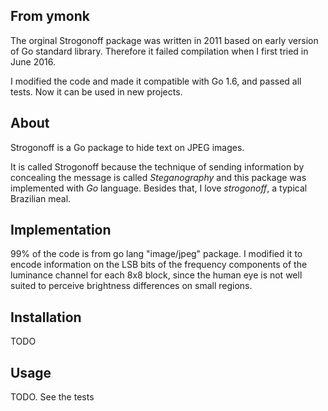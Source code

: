 
## From ymonk ##
The orginal Strogonoff package was written in 2011 based on early version of Go standard library. Therefore it failed compilation when I first tried in June 2016.

I modified the code and made it compatible with Go 1.6, and passed all tests. Now it can be used in new projects.





About
-----

Strogonoff is a Go package to hide text on JPEG images.

It is called Strogonoff because the technique of sending information by concealing the message is called *Steganography* and this package was implemented with *Go* language. Besides that, I love *strogonoff*, a typical Brazilian meal.


Implementation
--------------

99% of the code is from go lang "image/jpeg" package. I modified it to encode information on the LSB bits of the frequency components of the luminance channel for each 8x8 block, since the human eye is not well suited to perceive brightness differences on small regions.


Installation
------------

TODO


Usage
-----

TODO. See the tests


